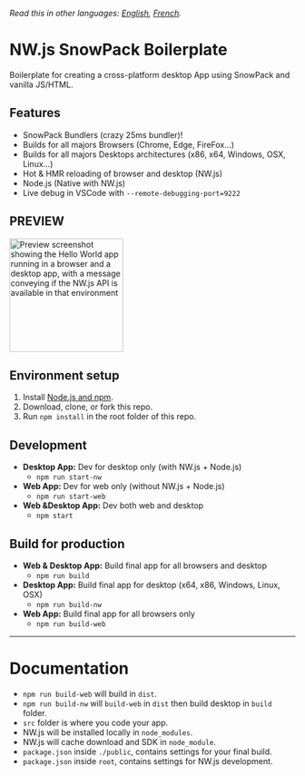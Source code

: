 _Read this in other languages: [English](README.md), [French](README.fr.md)._

# NW.js SnowPack Boilerplate

Boilerplate for creating a cross-platform desktop App using SnowPack and vanilla JS/HTML.

## Features

- SnowPack Bundlers (crazy 25ms bundler)!
- Builds for all majors Browsers (Chrome, Edge, FireFox...)
- Builds for all majors Desktops architectures (x86, x64, Windows, OSX, Linux...)
- Hot & HMR reloading of browser and desktop (NW.js)
- Node.js (Native with NW.js)
- Live debug in VSCode with `--remote-debugging-port=9222`

## PREVIEW

<img src="https://images2.imgbox.com/9f/65/7bK6BjzR_o.png" width="200" alt="Preview screenshot showing the Hello World app running in a browser and a desktop app, with a message conveying if the NW.js API is available in that environment" />

## Environment setup

1. Install [Node.js and npm](https://nodejs.org).
2. Download, clone, or fork this repo.
3. Run `npm install` in the root folder of this repo.

## Development

- **Desktop App:** Dev for desktop only (with NW.js + Node.js)
  - `npm run start-nw`
- **Web App:** Dev for web only (without NW.js + Node.js)
  - `npm run start-web`
- **Web &Desktop App:** Dev both web and desktop
  - `npm start`

## Build for production

- **Web & Desktop App:** Build final app for all browsers and desktop
  - `npm run build`
- **Desktop App:** Build final app for desktop (x64, x86, Windows, Linux, OSX)
  - `npm run build-nw`
- **Web App:** Build final app for all browsers only
  - `npm run build-web`

---

# Documentation

- `npm run build-web` will build in `dist`.
- `npm run build-nw` will `build-web` in `dist` then build desktop in `build` folder.
- `src` folder is where you code your app.
- NW.js will be installed locally in `node_modules`.
- NW.js will cache download and SDK in `node_module`.
- `package.json` inside `./public`, contains settings for your final build.
- `package.json` inside `root`, contains settings for NW.js development.
